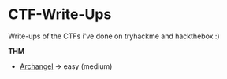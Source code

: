 # CTF-Write-Ups
Write-ups of the CTFs i've done on tryhackme and hackthebox :)

**THM**

- [Archangel](https://github.com/LucasBouet/CTF-Write-Ups/blob/main/thm/Archangel/writeup.md) -> easy (medium)
